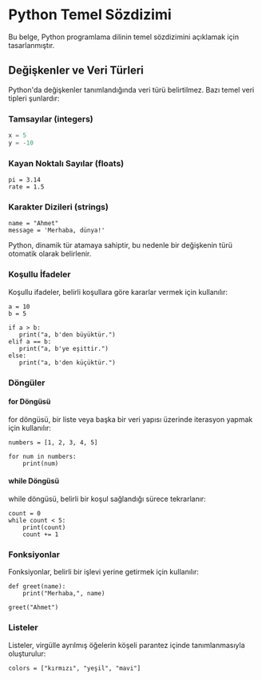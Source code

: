 
# Python Temel Sözdizimi

Bu belge, Python programlama dilinin temel sözdizimini açıklamak için tasarlanmıştır.

## Değişkenler ve Veri Türleri

Python'da değişkenler tanımlandığında veri türü belirtilmez. Bazı temel veri tipleri şunlardır:

### Tamsayılar (integers)

```python
x = 5
y = -10
````
### Kayan Noktalı Sayılar (floats)

````
pi = 3.14
rate = 1.5
````
### Karakter Dizileri (strings)

````
name = "Ahmet"
message = 'Merhaba, dünya!'
````
Python, dinamik tür atamaya sahiptir, bu nedenle bir değişkenin türü otomatik olarak belirlenir.

### Koşullu İfadeler

Koşullu ifadeler, belirli koşullara göre kararlar vermek için kullanılır:

 ````
a = 10
b = 5

if a > b:
    print("a, b'den büyüktür.")
elif a == b:
    print("a, b'ye eşittir.")
else:
    print("a, b'den küçüktür.")
````

### Döngüler
#### for Döngüsü
for döngüsü, bir liste veya başka bir veri yapısı üzerinde iterasyon yapmak için kullanılır:

````
numbers = [1, 2, 3, 4, 5]

for num in numbers:
    print(num)

````
#### while Döngüsü
while döngüsü, belirli bir koşul sağlandığı sürece tekrarlanır:

````
count = 0
while count < 5:
    print(count)
    count += 1

````

### Fonksiyonlar
Fonksiyonlar, belirli bir işlevi yerine getirmek için kullanılır:

````
def greet(name):
    print("Merhaba,", name)

greet("Ahmet")

````

### Listeler
Listeler, virgülle ayrılmış öğelerin köşeli parantez içinde tanımlanmasıyla oluşturulur:

````
colors = ["kırmızı", "yeşil", "mavi"]

````






